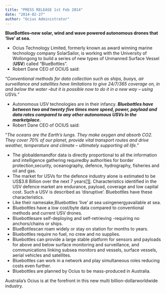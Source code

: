 ```yaml
---
title: "PRESS RELEASE 1st Feb 2014"
date: "2014-02-27"
author: "Ocius Administrator"
---
```


**BlueBottles–new solar, wind and wave powered autonomous drones that ‘live’ at sea.**

*   Ocius Technology Limited, formerly known as award winning marine technology company SolarSailor, is working with the University of Wollongong to build a series of new types of Unmanned Surface Vessel (**USV**) called “BlueBottles”.
*   Robert Dane CEO of OCIUS said:

“_Conventional methods for data collection such as ships, buoys, air surveillance and satellites have limitations to give 24/7/365 coverage on, in and below the water –but it is possible now to do it in a new way – using USVs.”_

*   Autonomous USV technologies are in their infancy. **_Bluebottles have between two and twenty five times more speed, power, payload and data rates compared to any other autonomous USVs In the marketplace._**
*   Robert Dane CEO of OCIUS said:  

“_The oceans are the Earth’s lungs. They make oxygen and absorb CO2. They cover 70% of our planet, provide vital transport routes and drive weather, temperature and climate – ultimately supporting all life._”

*   The globaldemandfor data is directly proportional to all the information and intelligence gathering requiredby authorities for border protection,security, oceanography, defence, hydrography, fisheries and oil and gas.
*   The market for USVs for the defence industry alone is estimated to be US$3.8 Billion over the next 7 years[[1]](#_ftn1). Characteristics identified in the USV defence market are endurance, payload, coverage and low capital cost. Such a USV is described as ‘disruptive’. Bluebottles have these characteristics.
*   Like their namesake,Bluebottles ‘live’ at sea usingenergyavailable at sea.
*   Bluebottles have a low cost/byte data compared to conventional methods and current USV drones.
*   Bluebottlesare self-deploying and self-retrieving -requiring no anchors/chains or ships.
*   BlueBottlescan roam widely or stay on station for months to years.
*   Bluebottles require no fuel, no crew and no supplies.
*   Bluebottles can provide a large stable platform for sensors and payloads for above and below surface monitoring and surveillance, and communications linking subsea monitors and vessels, surface vessels, aerial vehicles and satellites.
*   Bluebottles can work in a network and play simultaneous roles reducing costs even further.
*   Bluebottles are planned by Ocius to be mass-produced in Australia.

Australia’s Ocius is at the forefront in this new multi billion-dollarworldwide industry.

